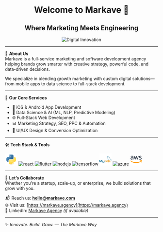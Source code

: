 <h1 align="center">Welcome to Markave 👋</h1>
<h2 align="center">Where Marketing Meets Engineering</h2>

<p align="center">
  <img src="https://i.pinimg.com/originals/77/29/f4/7729f4ebf5dd3d6754dee0ed5837ef77.gif" width="400" alt="Digital Innovation">
</p>

---

🎯 **About Us**  
Markave is a full-service marketing and software development agency helping brands grow smarter with creative strategy, powerful code, and data-driven decisions.

We specialize in blending growth marketing with custom digital solutions—from mobile apps to data science to full-stack development.

---

💼 **Our Core Services**  
- 📱 iOS & Android App Development  
- 🧠 Data Science & AI (ML, NLP, Predictive Modeling)  
- 🌐 Full-Stack Web Development  
- 📊 Marketing Strategy, SEO, PPC & Automation  
- 🧩 UI/UX Design & Conversion Optimization  

---

🛠️ **Tech Stack & Tools**  
<p align="left">
  <a href="https://www.python.org" target="_blank"><img src="https://raw.githubusercontent.com/devicons/devicon/master/icons/python/python-original.svg" alt="python" width="40" height="40"/></a>
  <a href="https://reactjs.org/" target="_blank"><img src="https://cdn.worldvectorlogo.com/logos/react-2.svg" alt="react" width="40" height="40"/></a>
  <a href="https://flutter.dev/" target="_blank"><img src="https://www.vectorlogo.zone/logos/flutterio/flutterio-icon.svg" alt="flutter" width="40" height="40"/></a>
  <a href="https://nodejs.org/" target="_blank"><img src="https://cdn.worldvectorlogo.com/logos/nodejs-icon.svg" alt="nodejs" width="40" height="40"/></a>
  <a href="https://www.tensorflow.org/" target="_blank"><img src="https://www.vectorlogo.zone/logos/tensorflow/tensorflow-icon.svg" alt="tensorflow" width="40" height="40"/></a>
  <a href="https://www.mysql.com/" target="_blank"><img src="https://raw.githubusercontent.com/devicons/devicon/master/icons/mysql/mysql-original-wordmark.svg" alt="mysql" width="40" height="40"/></a>
  <a href="https://azure.microsoft.com/" target="_blank"><img src="https://www.vectorlogo.zone/logos/microsoft_azure/microsoft_azure-icon.svg" alt="azure" width="40" height="40"/></a>
  <a href="https://aws.amazon.com/" target="_blank"><img src="https://raw.githubusercontent.com/devicons/devicon/master/icons/amazonwebservices/amazonwebservices-original-wordmark.svg" alt="aws" width="40" height="40"/></a>
</p>

---

🤝 **Let’s Collaborate**  
Whether you're a startup, scale-up, or enterprise, we build solutions that grow with you.

📬 Reach us: **hello@markave.com**  
🌐 Visit us: [https://markave.agency](https://markave.agency)  
🔗 LinkedIn: [Markave Agency](https://linkedin.com/company/markave) *(if available)*

---

✨ *Innovate. Build. Grow.* — _The Markave Way_
